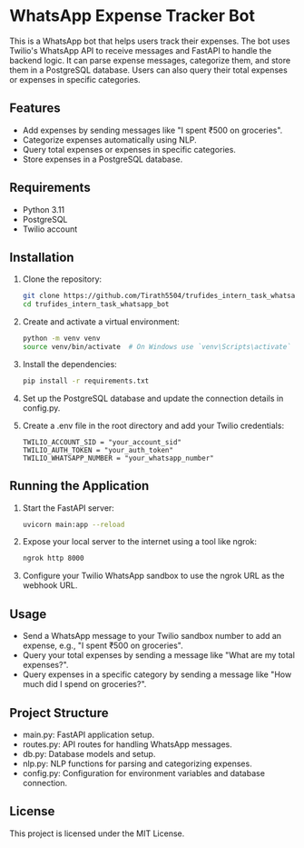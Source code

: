 # WhatsApp Expense Tracker Bot

This is a WhatsApp bot that helps users track their expenses. The bot uses Twilio's WhatsApp API to receive messages and FastAPI to handle the backend logic. It can parse expense messages, categorize them, and store them in a PostgreSQL database. Users can also query their total expenses or expenses in specific categories.

## Features

- Add expenses by sending messages like "I spent ₹500 on groceries".
- Categorize expenses automatically using NLP.
- Query total expenses or expenses in specific categories.
- Store expenses in a PostgreSQL database.

## Requirements

- Python 3.11
- PostgreSQL
- Twilio account

## Installation

1. Clone the repository:
    ```sh
    git clone https://github.com/Tirath5504/trufides_intern_task_whatsapp_bot.git
    cd trufides_intern_task_whatsapp_bot
    ```

2. Create and activate a virtual environment:
    ```sh
    python -m venv venv
    source venv/bin/activate  # On Windows use `venv\Scripts\activate`
    ```

3. Install the dependencies:
    ```sh
    pip install -r requirements.txt
    ```

4. Set up the PostgreSQL database and update the connection details in config.py.

5. Create a .env file in the root directory and add your Twilio credentials:
    ```env
    TWILIO_ACCOUNT_SID = "your_account_sid"
    TWILIO_AUTH_TOKEN = "your_auth_token"
    TWILIO_WHATSAPP_NUMBER = "your_whatsapp_number"
    ```

## Running the Application

1. Start the FastAPI server:
    ```sh
    uvicorn main:app --reload
    ```

2. Expose your local server to the internet using a tool like ngrok:
    ```sh
    ngrok http 8000
    ```

3. Configure your Twilio WhatsApp sandbox to use the ngrok URL as the webhook URL.

## Usage

- Send a WhatsApp message to your Twilio sandbox number to add an expense, e.g., "I spent ₹500 on groceries".
- Query your total expenses by sending a message like "What are my total expenses?".
- Query expenses in a specific category by sending a message like "How much did I spend on groceries?".

## Project Structure

- main.py: FastAPI application setup.
- routes.py: API routes for handling WhatsApp messages.
- db.py: Database models and setup.
- nlp.py: NLP functions for parsing and categorizing expenses.
- config.py: Configuration for environment variables and database connection.

## License

This project is licensed under the MIT License.
